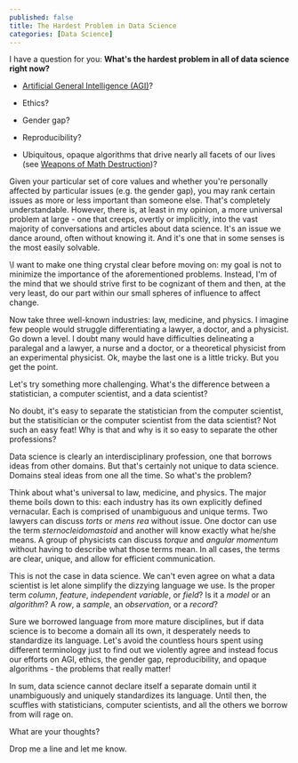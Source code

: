 ```yaml
---
published: false
title: The Hardest Problem in Data Science
categories: [Data Science]
---
```


I have a question for you: **What's the hardest problem in all of data science right now?** 

* [Artificial General Intelligence (AGI)](https://en.wikipedia.org/wiki/Artificial_general_intelligence)? 

* Ethics? 

* Gender gap?

* Reproducibility?

* Ubiquitous, opaque algorithms that drive nearly all facets of our lives (see [Weapons of Math Destruction](https://www.amazon.com/Weapons-Math-Destruction-Increases-Inequality/dp/0553418815))? 
 
Given your particular set of core values and whether you're personally affected by particular issues (e.g. the gender gap), you may rank certain issues as more or less important than someone else. That's completely understandable. However, there is, at least in my opinion, a more universal problem at large - one that creeps, overtly or implicitly, into the vast majority of conversations and articles about data science. It's an issue we dance around, often without knowing it. And it's one that in some senses is the most easily solvable.  

\I want to make one thing crystal clear before moving on: my goal is not to minimize the importance of the aforementioned problems. Instead, I'm of the mind that we should strive first to be cognizant of them and then, at the very least, do our part within our small spheres of influence to affect change. 

Now take three well-known industries: law, medicine, and physics. I imagine few people would struggle differentiating a lawyer, a doctor, and a physicist. Go down a level. I doubt many would have difficulties delineating a paralegal and a lawyer, a nurse and a doctor, or a theoretical physicist from an experimental physicist. Ok, maybe the last one is a little tricky. But you get the point. 

Let's try something more challenging. What's the difference between a statistician, a computer scientist, and a data scientist?

No doubt, it's easy to separate the statistician from the computer scientist, but the statisitician or the computer scientist from the data scientist? Not such an easy feat! Why is that and why is it so easy to separate the other professions? 

Data science is clearly an interdisciplinary profession, one that borrows ideas from other domains. But that's certainly not unique to data science. Domains steal ideas from one all the time. So what's the problem?

Think about what's universal to law, medicine, and physics. The major theme boils down to this: each industry has its own explicitly defined vernacular. Each is comprised of unambiguous and unique terms. Two lawyers can discuss *torts* or *mens rea* without issue. One doctor can use the term *sternocleidomastoid* and another will know exactly what he/she means. A group of physicists can discuss *torque* and *angular momentum* without having to describe what those terms mean. In all cases, the terms are clear, unique, and allow for efficient communication.

This is not the case in data science. We can't even agree on what a data scientist is let alone simplify the dizzying language we use. Is the proper term *column*, *feature*, *independent variable*, or *field*? Is it a *model* or an *algorithm*? A *row*, a *sample*, an *observation*, or a *record*? 

Sure we borrowed language from more mature disciplines, but if data science is to become a domain all its own, it desperately needs to standardize its language. Let's avoid the countless hours spent using different terminology just to find out we violently agree and instead focus our efforts on AGI, ethics, the gender gap, reproducibility, and opaque algorithms - the problems that really matter!

In sum, data science cannot declare itself a separate domain until it unambiguously and uniquely standardizes its language. Until then, the scuffles with statisticians, computer scientists, and all the others we borrow from will rage on. 

What are your thoughts? 

Drop me a line and let me know.
